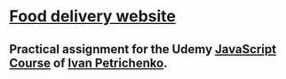 # [Food delivery website](https://kirinyoku.github.io/food-delivery-website/) 
## Practical assignment for the Udemy [JavaScript Course](https://www.udemy.com/course/javascript_full/) of [Ivan Petrichenko](https://www.udemy.com/user/yan-kovalenko-2/).
